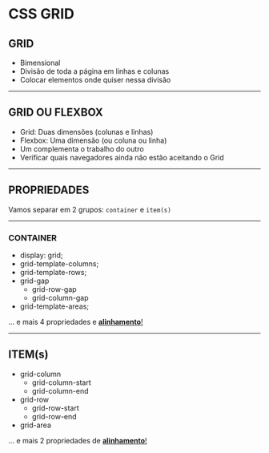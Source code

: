# CSS GRID


## GRID

- Bimensional
- Divisão de toda a página em linhas e colunas
- Colocar elementos onde quiser nessa divisão

---

## GRID OU FLEXBOX

- Grid: Duas dimensões (colunas e linhas)
- Flexbox: Uma dimensão (ou coluna ou linha)
- Um complementa o trabalho do outro
- Verificar quais navegadores ainda não estão aceitando o Grid


---

## PROPRIEDADES


Vamos separar em 2 grupos:
`container` e `item(s)`

---
### CONTAINER

- display: grid;
- grid-template-columns;
- grid-template-rows;
- grid-gap
  - grid-row-gap
  - grid-column-gap
- grid-template-areas;
  
... e mais 4 propriedades e [**alinhamento**!](https://github.com/vdonoladev/aprendendo-programacao/blob/master/Rocketseat/Youtube%20%7C%20Aulas/Desvendando%20o%20CSS%20Grid%20na%20pr%C3%A1tica%20%7C%20Mayk%20Brito/Alinhamento.md)


---
## ITEM(s)

- grid-column
  - grid-column-start
  - grid-column-end
- grid-row
  - grid-row-start
  - grid-row-end
- grid-area

... e mais 2 propriedades de [**alinhamento**!](https://github.com/vdonoladev/aprendendo-programacao/blob/master/Rocketseat/Youtube%20%7C%20Aulas/Desvendando%20o%20CSS%20Grid%20na%20pr%C3%A1tica%20%7C%20Mayk%20Brito/Alinhamento.md)

